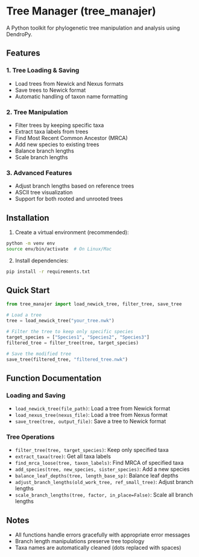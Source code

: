 # Tree Manager (tree_manajer)

A Python toolkit for phylogenetic tree manipulation and analysis using DendroPy.

## Features

### 1. Tree Loading & Saving
- Load trees from Newick and Nexus formats
- Save trees to Newick format
- Automatic handling of taxon name formatting

### 2. Tree Manipulation
- Filter trees by keeping specific taxa
- Extract taxa labels from trees
- Find Most Recent Common Ancestor (MRCA)
- Add new species to existing trees
- Balance branch lengths
- Scale branch lengths

### 3. Advanced Features
- Adjust branch lengths based on reference trees
- ASCII tree visualization
- Support for both rooted and unrooted trees

## Installation

1. Create a virtual environment (recommended):
```bash
python -m venv env
source env/bin/activate  # On Linux/Mac
```

2. Install dependencies:
```bash
pip install -r requirements.txt
```

## Quick Start

```python
from tree_manajer import load_newick_tree, filter_tree, save_tree

# Load a tree
tree = load_newick_tree("your_tree.nwk")

# Filter the tree to keep only specific species
target_species = ["Species1", "Species2", "Species3"]
filtered_tree = filter_tree(tree, target_species)

# Save the modified tree
save_tree(filtered_tree, "filtered_tree.nwk")
```

## Function Documentation

### Loading and Saving
- `load_newick_tree(file_path)`: Load a tree from Newick format
- `load_nexus_tree(nexus_file)`: Load a tree from Nexus format
- `save_tree(tree, output_file)`: Save a tree to Newick format

### Tree Operations
- `filter_tree(tree, target_species)`: Keep only specified taxa
- `extract_taxa(tree)`: Get all taxa labels
- `find_mrca_loose(tree, taxon_labels)`: Find MRCA of specified taxa
- `add_species(tree, new_species, sister_species)`: Add a new species
- `balance_leaf_depths(tree, length_base_sp)`: Balance leaf depths
- `adjust_branch_lengths(old_work_tree, ref_small_tree)`: Adjust branch lengths
- `scale_branch_lengths(tree, factor, in_place=False)`: Scale all branch lengths

## Notes
- All functions handle errors gracefully with appropriate error messages
- Branch length manipulations preserve tree topology
- Taxa names are automatically cleaned (dots replaced with spaces)
